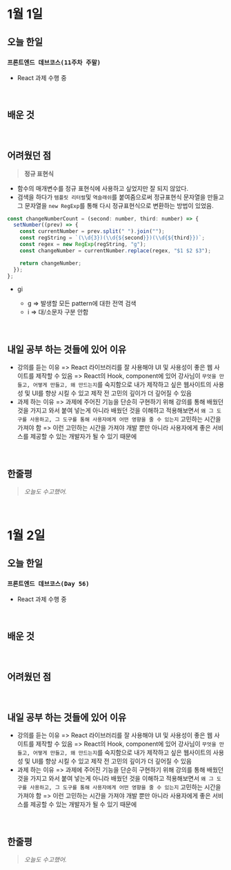 # 1월 1일

## 오늘 한일

### `프론트엔드 데브코스(11주차 주말)`

- React 과제 수행 중

<br>

## 배운 것

<br>
    
## 어려웠던 점

> **정규 표현식**

- 함수의 매개변수를 정규 표현식에 사용하고 싶었지만 잘 되지 않았다.
- 검색을 하다가 `템플릿 리터럴`및 `역슬래쉬`를 붙여줌으로써 정규표현식 문자열을 만들고 그 문자열을 `new RegExp`를 통해 다시 정규표현식으로 변환하는 방법이 있었음.

```js
const changeNumberCount = (second: number, third: number) => {
  setNumber((prev) => {
    const currentNumber = prev.split(" ").join("");
    const regString = `(\\d{3})(\\d{${second}})(\\d{${third}})`;
    const regex = new RegExp(regString, "g");
    const changeNumber = currentNumber.replace(regex, "$1 $2 $3");

    return changeNumber;
  });
};
```

- gi

  - g => 발생할 모든 pattern에 대한 전역 검색
  - i => 대/소문자 구분 안함

<br>

## 내일 공부 하는 것들에 있어 이유

- 강의를 듣는 이유
  => React 라이브러리를 잘 사용해야 UI 및 사용성이 좋은 웹 사이트를 제작할 수 있음
  => React의 Hook, component에 있어 강사님이 `무엇을 만들고, 어떻게 만들고, 왜 만드는지`를 숙지함으로 내가 제작하고 싶은 웹사이트의 사용성 및 UI를 향상 시킬 수 있고 제작 전 고민의 깊이가 더 깊어질 수 있음
- 과제 하는 이유 => 과제에 주어진 기능을 단순히 구현하기 위해 강의를 통해 배웠던 것을 가지고 와서 붙여 넣는게 아니라 배웠던 것을 이해하고 적용해보면서 `왜 그 도구를 사용하고, 그 도구를 통해 사용자에게 어떤 영향을 줄 수 있는지` 고민하는 시간을 가져야 함 => 이런 고민하는 시간을 가져야 개발 뿐만 아니라 사용자에게 좋은 서비스를 제공할 수 있는 개발자가 될 수 있기 때문에

<br>

## 한줄평

> _오늘도 수고했어._

<br>

# 1월 2일

## 오늘 한일

### `프론트엔드 데브코스(Day 56)`

- React 과제 수행 중

<br>

## 배운 것

<br>
    
## 어려웠던 점

<br>

## 내일 공부 하는 것들에 있어 이유

- 강의를 듣는 이유
  => React 라이브러리를 잘 사용해야 UI 및 사용성이 좋은 웹 사이트를 제작할 수 있음
  => React의 Hook, component에 있어 강사님이 `무엇을 만들고, 어떻게 만들고, 왜 만드는지`를 숙지함으로 내가 제작하고 싶은 웹사이트의 사용성 및 UI를 향상 시킬 수 있고 제작 전 고민의 깊이가 더 깊어질 수 있음
- 과제 하는 이유 => 과제에 주어진 기능을 단순히 구현하기 위해 강의를 통해 배웠던 것을 가지고 와서 붙여 넣는게 아니라 배웠던 것을 이해하고 적용해보면서 `왜 그 도구를 사용하고, 그 도구를 통해 사용자에게 어떤 영향을 줄 수 있는지` 고민하는 시간을 가져야 함 => 이런 고민하는 시간을 가져야 개발 뿐만 아니라 사용자에게 좋은 서비스를 제공할 수 있는 개발자가 될 수 있기 때문에

<br>

## 한줄평

> _오늘도 수고했어._

<br>
